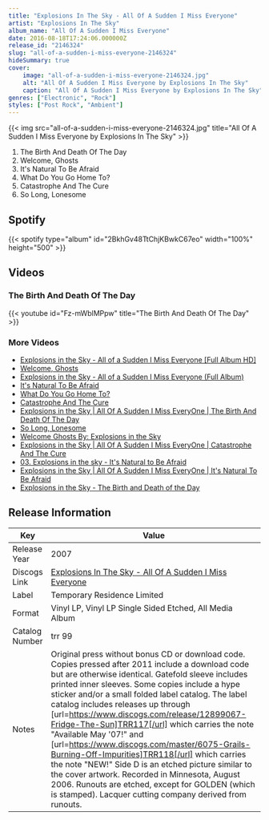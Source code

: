 ```yaml
---
title: "Explosions In The Sky - All Of A Sudden I Miss Everyone"
artist: "Explosions In The Sky"
album_name: "All Of A Sudden I Miss Everyone"
date: 2016-08-18T17:24:06.000000Z
release_id: "2146324"
slug: "all-of-a-sudden-i-miss-everyone-2146324"
hideSummary: true
cover:
    image: "all-of-a-sudden-i-miss-everyone-2146324.jpg"
    alt: "All Of A Sudden I Miss Everyone by Explosions In The Sky"
    caption: "All Of A Sudden I Miss Everyone by Explosions In The Sky"
genres: ["Electronic", "Rock"]
styles: ["Post Rock", "Ambient"]
---
```


{{< img src="all-of-a-sudden-i-miss-everyone-2146324.jpg" title="All Of A Sudden I Miss Everyone by Explosions In The Sky" >}}

<!-- section break -->

1. The Birth And Death Of The Day
2. Welcome, Ghosts
3. It's Natural To Be Afraid
4. What Do You Go Home To?
5. Catastrophe And The Cure
6. So Long, Lonesome

<!-- section break -->


## Spotify
{{< spotify type="album" id="2BkhGv48TtChjKBwkC67eo" width="100%" height="500" >}}



## Videos
### The Birth And Death Of The Day
{{< youtube id="Fz-mWblMPpw" title="The Birth And Death Of The Day" >}}<br>

### More Videos

- [Explosions in the Sky - All of a Sudden I Miss Everyone [Full Album HD]](https://www.youtube.com/watch?v=tYfJiKWbUD8)
- [Welcome, Ghosts](https://www.youtube.com/watch?v=WVdyjIrTq4U)
- [Explosions in the Sky - All of a Sudden I Miss Everyone (Full Album)](https://www.youtube.com/watch?v=yXQ3zY96Ilw)
- [It's Natural To Be Afraid](https://www.youtube.com/watch?v=z1j_NiUZZWk)
- [What Do You Go Home To?](https://www.youtube.com/watch?v=Pf-2d5i57gs)
- [Catastrophe And The Cure](https://www.youtube.com/watch?v=4p3cEBd3k58)
- [Explosions in the Sky | All Of A Sudden I Miss EveryOne | The Birth And Death Of The Day](https://www.youtube.com/watch?v=j1nFDEcQtuE)
- [So Long, Lonesome](https://www.youtube.com/watch?v=rEf85cCQY3M)
- [Welcome Ghosts By: Explosions in the Sky](https://www.youtube.com/watch?v=xTw-CwypKdk)
- [Explosions in the Sky | All Of A Sudden I Miss EveryOne | Catastrophe And The Cure](https://www.youtube.com/watch?v=bRBTo-GRwA0)
- [03. Explosions in the sky - It's Natural to Be Afraid](https://www.youtube.com/watch?v=6h7HgpP7c_w)
- [Explosions in the Sky | All Of A Sudden I Miss EveryOne | It's Natural To Be Afraid](https://www.youtube.com/watch?v=NcFCUeYBcjs)
- [Explosions in the Sky - The Birth and Death of the Day](https://www.youtube.com/watch?v=TnTCwg7-UKg)


## Release Information
|  Key           | Value                                                |
| ---------------| ---------------------------------------------------- |
| Release Year   | 2007                                   |
| Discogs Link   | [Explosions In The Sky - All Of A Sudden I Miss Everyone](https://www.discogs.com/release/2146324-Explosions-In-The-Sky-All-Of-A-Sudden-I-Miss-Everyone) |
| Label          | Temporary Residence Limited |
| Format         | Vinyl LP, Vinyl LP Single Sided Etched, All Media Album |
| Catalog Number | trr 99 |
| Notes | Original press without bonus CD or download code. Copies pressed after 2011 include a download code but are otherwise identical.  Gatefold sleeve includes printed inner sleeves. Some copies include a hype sticker and/or a small folded label catalog.   The label catalog includes releases up through [url=https://www.discogs.com/release/12899067-Fridge-The-Sun]TRR117[/url] which carries the note "Available May '07!" and [url=https://www.discogs.com/master/6075-Grails-Burning-Off-Impurities]TRR118[/url] which carries the note "NEW!"  Side D is an etched picture similar to the cover artwork.  Recorded in Minnesota, August 2006.  Runouts are etched, except for GOLDEN (which is stamped).   Lacquer cutting company derived from runouts.  |